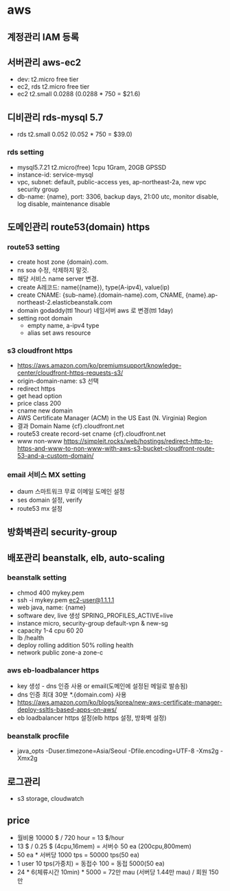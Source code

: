 # aws

<!--
description = 정리자료
tag = programming, system, aws
-->

## 계정관리 IAM 등록

## 서버관리 aws-ec2
- dev: t2.micro free tier
- ec2, rds t2.micro free tier
- ec2 t2.small 0.0288 (0.0288 * 750 = $21.6)

## 디비관리 rds-mysql 5.7
- rds t2.small 0.052 (0.052 * 750 = $39.0)

### rds setting
- mysql5.7.21 t2.micro(free) 1cpu 1Gram, 20GB GPSSD
- instance-id: service-mysql 
- vpc, subnet: default, public-access yes, ap-northeast-2a, new vpc security group
- db-name: {name}, port: 3306, backup days, 21:00 utc, monitor disable, log disable, maintenance disable

## 도메인관리 route53(domain) https
### route53 setting
- create host zone {domain}.com.
- ns soa 수정, 삭제하지 말것.
- 해당 서비스 name server 변경.
- create A레코드: name({name}), type(A-ipv4), value(ip)
- create CNAME: {sub-name}.{domain-name}.com, CNAME, {name}.ap-northeast-2.elasticbeanstalk.com
- domain godaddy(ttl 1hour) 네임서버 aws 로 변경(ttl 1day) 
- setting root domain
  - empty name, a-ipv4 type
  - alias set aws resource

### s3 cloudfront https
- https://aws.amazon.com/ko/premiumsupport/knowledge-center/cloudfront-https-requests-s3/
- origin-domain-name: s3 선택
- redirect https
- get head option
- price class 200
- cname new domain
- AWS Certificate Manager (ACM) in the US East
(N. Virginia) Region
- 결과 Domain Name {cf}.cloudfront.net
- route53 create record-set cname {cf}.cloudfront.net
- www non-www https://simpleit.rocks/web/hostings/redirect-http-to-https-and-www-to-non-www-with-aws-s3-bucket-cloudfront-route-53-and-a-custom-domain/

### email 서비스 MX setting
- daum 스마트워크 무료 이메일 도메인 설정
- ses domain 설정, verify
- route53 mx 설정

## 방화벽관리 security-group

## 배포관리 beanstalk, elb, auto-scaling
### beanstalk setting
- chmod 400 mykey.pem
- ssh -i mykey.pem ec2-user@1.1.1.1
- web java, name: {name}
- software dev, live 생성 SPRING_PROFILES_ACTIVE=live
- instance micro, security-group default-vpn & new-sg
- capacity 1-4 cpu 60 20
- lb /health
- deploy rolling addition 50% rolling health
- network public zone-a zone-c

### aws eb-loadbalancer https
- key 생성 - dns 인증 사용 or email(도메인에 설정된 메일로 발송됨)
- dns 인증 최대 30분 *.{domain.com} 사용
- https://aws.amazon.com/ko/blogs/korea/new-aws-certificate-manager-deploy-ssltls-based-apps-on-aws/
- eb loadbalancer https 설정(elb https 설정, 방화벽 설정)

### beanstalk procfile
- java_opts -Duser.timezone=Asia/Seoul -Dfile.encoding=UTF-8 -Xms2g -Xmx2g

## 로그관리
- s3 storage, cloudwatch

## price
- 월비용 10000 $ / 720 hour = 13 $/hour
- 13 $ / 0.25 $ (4cpu,16mem) = 서버수 50 ea (200cpu,800mem)
- 50 ea * 서버당 1000 tps = 50000 tps(50 ea)
- 1 user 10 tps(가중치) = 동접수 100 = 동접 5000(50 ea)
- 24 * 6(체류시간 10min) * 5000 =  72만 mau (서버당 1.44만 mau) / 회원 150만
